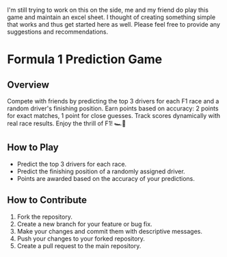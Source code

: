 I'm still trying to work on this on the side, me and my friend do play this game and maintain an excel sheet. I thought of creating something simple that works and thus get started here as well. Please feel free to provide any suggestions and recommendations.

# Formula 1 Prediction Game

## Overview
Compete with friends by predicting the top 3 drivers for each F1 race and a random driver's finishing position. Earn points based on accuracy: 2 points for exact matches, 1 point for close guesses. Track scores dynamically with real race results. Enjoy the thrill of F1! 🏎️🏁

## How to Play
- Predict the top 3 drivers for each race.
- Predict the finishing position of a randomly assigned driver.
- Points are awarded based on the accuracy of your predictions.

## How to Contribute
1. Fork the repository.
2. Create a new branch for your feature or bug fix.
3. Make your changes and commit them with descriptive messages.
4. Push your changes to your forked repository.
5. Create a pull request to the main repository.
